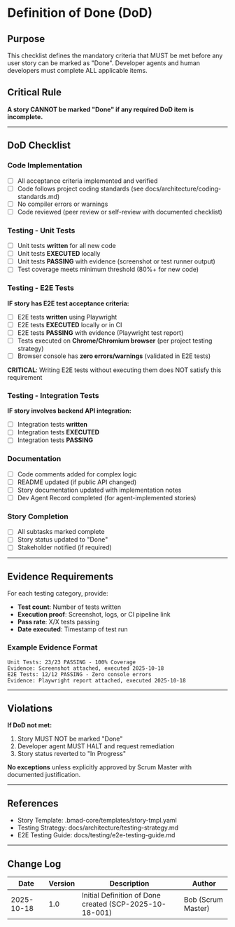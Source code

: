 # Definition of Done (DoD)

## Purpose
This checklist defines the mandatory criteria that MUST be met before any user story can be marked as "Done". Developer agents and human developers must complete ALL applicable items.

## Critical Rule
**A story CANNOT be marked "Done" if any required DoD item is incomplete.**

---

## DoD Checklist

### Code Implementation
- [ ] All acceptance criteria implemented and verified
- [ ] Code follows project coding standards (see docs/architecture/coding-standards.md)
- [ ] No compiler errors or warnings
- [ ] Code reviewed (peer review or self-review with documented checklist)

### Testing - Unit Tests
- [ ] Unit tests **written** for all new code
- [ ] Unit tests **EXECUTED** locally
- [ ] Unit tests **PASSING** with evidence (screenshot or test runner output)
- [ ] Test coverage meets minimum threshold (80%+ for new code)

### Testing - E2E Tests
**IF story has E2E test acceptance criteria:**
- [ ] E2E tests **written** using Playwright
- [ ] E2E tests **EXECUTED** locally or in CI
- [ ] E2E tests **PASSING** with evidence (Playwright test report)
- [ ] Tests executed on **Chrome/Chromium browser** (per project testing strategy)
- [ ] Browser console has **zero errors/warnings** (validated in E2E tests)

**CRITICAL**: Writing E2E tests without executing them does NOT satisfy this requirement

### Testing - Integration Tests
**IF story involves backend API integration:**
- [ ] Integration tests **written**
- [ ] Integration tests **EXECUTED**
- [ ] Integration tests **PASSING**

### Documentation
- [ ] Code comments added for complex logic
- [ ] README updated (if public API changed)
- [ ] Story documentation updated with implementation notes
- [ ] Dev Agent Record completed (for agent-implemented stories)

### Story Completion
- [ ] All subtasks marked complete
- [ ] Story status updated to "Done"
- [ ] Stakeholder notified (if required)

---

## Evidence Requirements

For each testing category, provide:
- **Test count**: Number of tests written
- **Execution proof**: Screenshot, logs, or CI pipeline link
- **Pass rate**: X/X tests passing
- **Date executed**: Timestamp of test run

### Example Evidence Format
```
Unit Tests: 23/23 PASSING - 100% Coverage
Evidence: Screenshot attached, executed 2025-10-18
E2E Tests: 12/12 PASSING - Zero console errors
Evidence: Playwright report attached, executed 2025-10-18
```

---

## Violations

**If DoD not met:**
1. Story MUST NOT be marked "Done"
2. Developer agent MUST HALT and request remediation
3. Story status reverted to "In Progress"

**No exceptions** unless explicitly approved by Scrum Master with documented justification.

---

## References
- Story Template: .bmad-core/templates/story-tmpl.yaml
- Testing Strategy: docs/architecture/testing-strategy.md
- E2E Testing Guide: docs/testing/e2e-testing-guide.md

---

## Change Log

| Date | Version | Description | Author |
|------|---------|-------------|--------|
| 2025-10-18 | 1.0 | Initial Definition of Done created (SCP-2025-10-18-001) | Bob (Scrum Master) |
